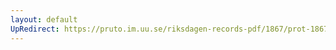 ```yaml
---
layout: default
UpRedirect: https://pruto.im.uu.se/riksdagen-records-pdf/1867/prot-1867--ak--425/prot-1867--ak--425_026.pdf
---
```

